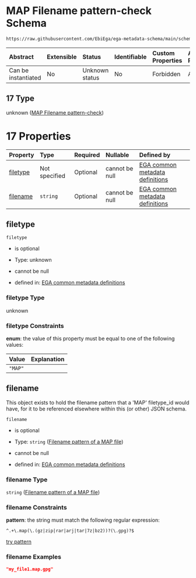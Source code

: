 # MAP Filename pattern-check Schema

```txt
https://raw.githubusercontent.com/EbiEga/ega-metadata-schema/main/schemas/EGA.common-definitions.json#/definitions/filename-filetype-pattern-check/anyOf/17
```



| Abstract            | Extensible | Status         | Identifiable | Custom Properties | Additional Properties | Access Restrictions | Defined In                                                                                           |
| :------------------ | :--------- | :------------- | :----------- | :---------------- | :-------------------- | :------------------ | :--------------------------------------------------------------------------------------------------- |
| Can be instantiated | No         | Unknown status | No           | Forbidden         | Allowed               | none                | [EGA.common-definitions.json\*](../../../schemas/EGA.common-definitions.json "open original schema") |

## 17 Type

unknown ([MAP Filename pattern-check](ega-12-definitions-check-filetype-checks-based-on-its-filename-anyof-map-filename-pattern-check.md))

# 17 Properties

| Property              | Type          | Required | Nullable       | Defined by                                                                                                                                                                                                                                                                                                                                  |
| :-------------------- | :------------ | :------- | :------------- | :------------------------------------------------------------------------------------------------------------------------------------------------------------------------------------------------------------------------------------------------------------------------------------------------------------------------------------------ |
| [filetype](#filetype) | Not specified | Optional | cannot be null | [EGA common metadata definitions](ega-12-definitions-check-filetype-checks-based-on-its-filename-anyof-map-filename-pattern-check-properties-filetype.md "https://raw.githubusercontent.com/EbiEga/ega-metadata-schema/main/schemas/EGA.common-definitions.json#/definitions/filename-filetype-pattern-check/anyOf/17/properties/filetype") |
| [filename](#filename) | `string`      | Optional | cannot be null | [EGA common metadata definitions](ega-12-definitions-filename-pattern-of-a-map-file.md "https://raw.githubusercontent.com/EbiEga/ega-metadata-schema/main/schemas/EGA.common-definitions.json#/definitions/filename-filetype-pattern-check/anyOf/17/properties/filename")                                                                   |

## filetype



`filetype`

*   is optional

*   Type: unknown

*   cannot be null

*   defined in: [EGA common metadata definitions](ega-12-definitions-check-filetype-checks-based-on-its-filename-anyof-map-filename-pattern-check-properties-filetype.md "https://raw.githubusercontent.com/EbiEga/ega-metadata-schema/main/schemas/EGA.common-definitions.json#/definitions/filename-filetype-pattern-check/anyOf/17/properties/filetype")

### filetype Type

unknown

### filetype Constraints

**enum**: the value of this property must be equal to one of the following values:

| Value   | Explanation |
| :------ | :---------- |
| `"MAP"` |             |

## filename

This object exists to hold the filename pattern that a 'MAP' filetype\_id would have, for it to be referenced elsewhere within this (or other) JSON schema.

`filename`

*   is optional

*   Type: `string` ([Filename pattern of a MAP file](ega-12-definitions-filename-pattern-of-a-map-file.md))

*   cannot be null

*   defined in: [EGA common metadata definitions](ega-12-definitions-filename-pattern-of-a-map-file.md "https://raw.githubusercontent.com/EbiEga/ega-metadata-schema/main/schemas/EGA.common-definitions.json#/definitions/filename-filetype-pattern-check/anyOf/17/properties/filename")

### filename Type

`string` ([Filename pattern of a MAP file](ega-12-definitions-filename-pattern-of-a-map-file.md))

### filename Constraints

**pattern**: the string must match the following regular expression:&#x20;

```regexp
^.+\.map(\.(gz|zip|rar|arj|tar|7z|bz2))?(\.gpg)?$
```

[try pattern](https://regexr.com/?expression=%5E.%2B%5C.map\(%5C.\(gz%7Czip%7Crar%7Carj%7Ctar%7C7z%7Cbz2\)\)%3F\(%5C.gpg\)%3F%24 "try regular expression with regexr.com")

### filename Examples

```json
"my_file1.map.gpg"
```
